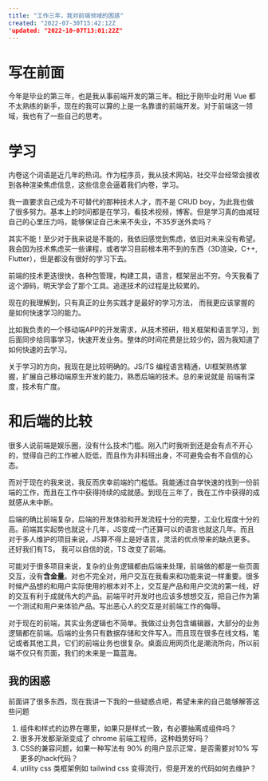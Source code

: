 ```yaml
---
title: "工作三年，我对前端领域的困惑"
created: "2022-07-30T15:42:12Z
"updated: "2022-10-07T13:01:22Z"
---
```

# 写在前面
今年是毕业的第三年，也是我从事前端开发的第三年。相比于刚毕业时用 Vue 都不太熟练的新手，现在的我可以算的上是一名靠谱的前端开发。对于前端这一领域，我也有了一些自己的思考。

# 学习

内卷这个词语是近几年的热词。作为程序员，我从技术网站，社交平台经常会接收到各种渲染焦虑信息，这些信息会逼着我们内卷，学习。

我一直要求自己成为不可替代的那种技术人才，而不是 CRUD boy，为此我也做了很多努力。基本上的时间都是在学习，看技术视频，博客。但是学习真的由减轻自己的心里压力吗，能够保证自己未来不失业，不35岁送外卖吗？ 

其实不能！至少对于我来说是不能的，我依旧感觉到焦虑，依旧对未来没有希望。我会因为技术焦虑买一些课程，或者学习目前根本用不到的东西（3D渲染，C++, Flutter），但是都没有很好的学习下去。

前端的技术更迭很快，各种包管理，构建工具，语言，框架层出不穷。今天我看了这个源码，明天学会了那个工具。追逐技术的过程是比较累的。

现在的我理解到，只有真正的业务实践才是最好的学习方法， 而我更应该掌握的是如何快速学习的能力。

比如我负责的一个移动端APP的开发需求，从技术预研，相关框架和语言学习，到后面同步给同事学习，快速开发业务。整体的时间花费是比较少的，因为我知道了如何快速的去学习。

关于学习的方向，我现在是比较明确的。JS/TS 编程语言精通，UI框架熟练掌握，扩展自己移动端原生开发的能力，熟悉后端的技术。总的来说就是 前端有深度，技术有广度。


# 和后端的比较

很多人说前端是娱乐圈，没有什么技术门槛。刚入门时我听到还是会有点不开心的，觉得自己的工作被人贬低，而且作为非科班出身，不可避免会有不自信的心态。

而对于现在的我来说，我反而庆幸前端的门槛低。我能通过自学快速的找到一份前端的工作，而且在工作中获得持续的成就感。到现在三年了，我在工作中获得的成就感从未中断。

后端的确比前端复杂，后端的开发体验和开发流程十分的完整，工业化程度十分的高。前端其实起势也就这十几年，JS变成一门还算可以的语言也就这几年。而且对于多人维护的项目来说，JS算不得上是好语言，灵活的优点带来的缺点更多。还好我们有TS， 我可以自信的说，TS 改变了前端。


可能对于很多项目来说，复杂的业务逻辑都由后端来处理，前端做的都是一些页面交互，没有**含金量**。对也不完全对，用户交互在我看来和功能来说一样重要。很多时候产品想的和用户实际使用的根本对不上，交互是产品和用户交流的第一线，好的交互有利于成就伟大的产品。前端平时开发时也应该多想想交互，把自己作为第一个测试和用户来体验产品。写出恶心人的交互是对前端工作的侮辱。

对于现在的前端，其实业务逻辑也不简单。我做过业务包含编辑器，大部分的业务逻辑都在前端。后端的业务只有数据存储和文件写入。而且现在很多在线文档，笔记或者其他工具，它们的前端业务也很复杂。桌面应用网页化是潮流所向，所以前端不仅只有页面，我们的未来是一篇蓝海。

## 我的困惑

前面讲了很多东西，现在我讲一下我的一些疑惑点吧，希望未来的自己能够解答这些问题

1. 组件和样式的边界在哪里，如果只是样式一致，有必要抽离成组件吗？
2. 很多开发都渐渐变成了 chrome 前端工程师，这种趋势好吗？
3. CSS的兼容问题，如果一种写法有 90% 的用户显示正常，是否需要对10% 写更多的hack代码？
4. utility css 类框架例如 tailwind css 变得流行，但是开发的代码如何去维护？







